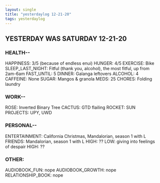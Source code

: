 ```yaml
---
layout: single
title: "yesterdaylog 12-21-20"
tags: yesterdaylog
---
```


## YESTERDAY WAS SATURDAY 12-21-20

### HEALTH--

HAPPINESS: 3/5 (because of endless enui) 
HUNGER: 4/5
EXERCISE: Bike
SLEEP_LAST_NIGHT: Fitful (thank you, alcohol), the most fitful, up from 2am-6am
FAST_UNTIL: 5
DINNER: Galanga leftovers
ALCOHOL: 4
CAFFEINE: None
SUGAR: Mangos & granola
MEDS: 25
CHORES: Folding laundry

### WORK--

ROSE: Inverted Binary Tree
CACTUS: GTD flailing
ROCKET: SUN
PROJECTS: UPY, UWD

### PERSONAL--

ENTERTAINMENT: California Christmas, Mandalorian, season 1 with L
FRIENDS: Mandalorian, season 1 with L
HIGH: ??
LOW: giving into feelings of despair 
HIGH: ??

### OTHER:

AUDIOBOOK_FUN: nope
AUDIOBOOK_GROWTH: nope
RELATIONSHIP_BOOK: nope